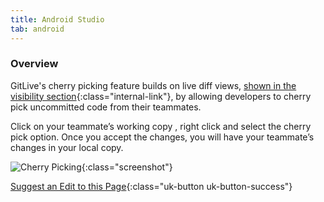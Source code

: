 ```yaml
---
title: Android Studio
tab: android
---
```


### Overview

GitLive's cherry picking feature builds on live diff views, [shown in the visibility section](/docs/visibility){:class="internal-link"}, by allowing developers to cherry pick uncommitted code from their teammates.

Click on your teammate’s working copy , right click and select the cherry pick option. Once you accept the changes, you will have your teammate’s changes in your local copy.


![Cherry Picking](/uploads/jetbrains-cherry-picking.gif "Cherry Picking"){:class="screenshot"}


[Suggest an Edit to this Page](https://github.com/GitLiveApp/GitLive/edit/master/_sections/cherry-picking-android-studio.md){:class="uk-button uk-button-success"}
